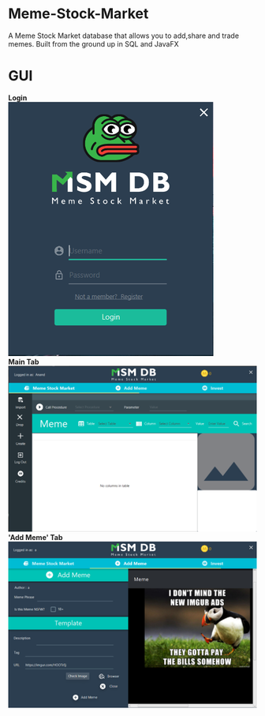 # Meme-Stock-Market
A Meme Stock Market database that allows you to add,share and trade memes. Built from the ground up in SQL and JavaFX

# GUI </br> 

**Login** </br>
![alt text](/gui_demo/login.PNG "Login")
</br>
**Main Tab** </br>
![alt text](/gui_demo/main_tab.PNG "Main Tab")
</br>
**'Add Meme' Tab** </br>
![alt text](/gui_demo/add_meme_tab.PNG "Add Meme Tab")
